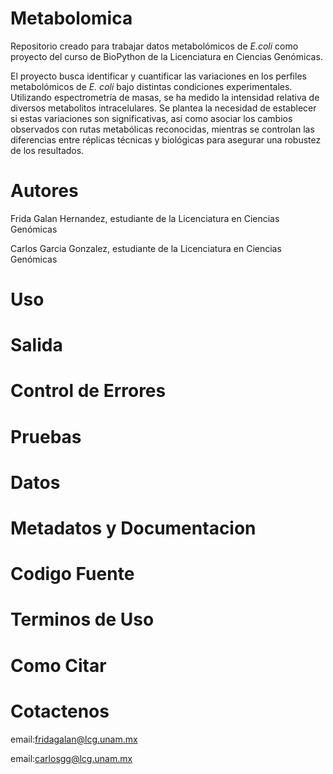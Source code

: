 # Metabolomica
Repositorio creado para trabajar datos metabolómicos de *E.coli* como proyecto del curso de BioPython de la Licenciatura en Ciencias Genómicas. 

El proyecto busca identificar y cuantificar las variaciones en los perfiles metabolómicos de *E. coli* bajo distintas condiciones experimentales. Utilizando espectrometría de masas, se ha medido la intensidad relativa de diversos metabolitos intracelulares. Se plantea la necesidad de establecer si estas variaciones son significativas, así como asociar los cambios observados con rutas metabólicas reconocidas, mientras se controlan las diferencias entre réplicas técnicas y biológicas para asegurar una robustez de los resultados.

# Autores 

Frida Galan Hernandez, estudiante de la Licenciatura en Ciencias Genómicas

Carlos Garcia Gonzalez, estudiante de la Licenciatura en Ciencias Genómicas

# Uso

# Salida

# Control de Errores

# Pruebas

# Datos 

# Metadatos y Documentacion

# Codigo Fuente

# Terminos de Uso

# Como Citar

# Cotactenos 

email:<fridagalan@lcg.unam.mx>

email:<carlosgg@lcg.unam.mx>
